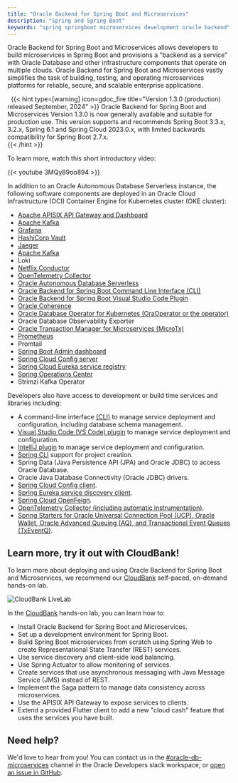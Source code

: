 ```yaml
---
title: "Oracle Backend for Spring Boot and Microservices"
description: "Spring and Spring Boot"
keywords: "spring springboot microservices development oracle backend"
---
```


Oracle Backend for Spring Boot and Microservices allows developers to build microservices in Spring Boot and provisions a "backend as a service" with Oracle Database and other infrastructure components that operate on multiple clouds. Oracle Backend for Spring Boot and Microservices vastly simplifies the task of building, testing, and operating microservices platforms for reliable, secure, and scalable enterprise applications.

&nbsp;
{{< hint type=[warning] icon=gdoc_fire title="Version 1.3.0 (production) released September, 2024" >}}
 Oracle Backend for Spring Boot and Microservices Version 1.3.0 is now generally available and suitable for production use. This version supports and recommends Spring Boot 3.3.x, 3.2.x, Spring 6.1 and Spring Cloud 2023.0.x, with limited backwards compatibility for Spring Boot 2.7.x.  
{{< /hint >}}
&nbsp;

To learn more, watch this short introductory video:

{{< youtube 3MQy89oo894 >}}

In addition to an Oracle Autonomous Database Serverless instance, the following software components are deployed in an Oracle Cloud
Infrastructure (OCI) Container Engine for Kubernetes cluster (OKE cluster):

- [Apache APISIX API Gateway and Dashboard](platform/apigw/)
- [Apache Kafka](https://kafka.apache.org/)
- [Grafana](observability/metrics/)
- [HashiCorp Vault](platform/vault/)
- [Jaeger](observability/tracing/)
- [Apache Kafka](https://kafka.apache.org)
- Loki
- [Netflix Conductor](platform/conductor/)
- [OpenTelemetry Collector](observability/tracing/)
- [Oracle Autonomous Database Serverless](database/)
- [Oracle Backend for Spring Boot Command Line Interface (CLI)](development/cli/)
- [Oracle Backend for Spring Boot Visual Studio Code Plugin](platform/vscode-plugin/)
- [Oracle Coherence](https://docs.oracle.com/en/middleware/standalone/coherence/)
- [Oracle Database Operator for Kubernetes (OraOperator or the operator)](https://github.com/oracle/oracle-database-operator)
- Oracle Database Observability Exporter
- [Oracle Transaction Manager for Microservices (MicroTx)](platform/microtx/)
- [Prometheus](observability/metrics/)
- Promtail
- [Spring Boot Admin dashboard](platform/spring-admin/)
- [Spring Cloud Config server](platform/config/)
- [Spring Cloud Eureka service registry](platform/eureka/)
- [Spring Operations Center](platform/soc/)
- Strimzi Kafka Operator

Developers also have access to development or build time services and libraries including:

- A command-line interface [(CLI)](development/cli/) to manage service deployment and configuration, including database schema management.
- [Visual Studio Code (VS Code) plugin](platform/vscode-plugin/) to manage service deployment and configuration.
- [IntelliJ plugin](platform/intellij-plugin/) to manage service deployment and configuration.
- [Spring CLI](https://spring.io/projects/spring-cli) support for project creation.
- Spring Data (Java Persistence API (JPA) and Oracle JDBC) to access Oracle Database.
- Oracle Java Database Connectivity (Oracle JDBC) drivers.
- [Spring Cloud Config client](platform/config/).
- [Spring Eureka service discovery client](platform/eureka/).
- [Spring Cloud OpenFeign](https://spring.io/projects/spring-cloud-openfeign).
- [OpenTelemetry Collector (including automatic instrumentation)](observability/tracing/).
- [Spring Starters for Oracle Universal Connection Pool (UCP), Oracle Wallet, Oracle Advanced Queuing (AQ), and Transactional Event Queues (TxEventQ)](starters/).

## Learn more, try it out with CloudBank!

To learn more about deploying and using Oracle Backend for Spring Boot and Microservices, we recommend our
[CloudBank](https://bit.ly/CloudBankOnOBaaS) self-paced, on-demand hands-on lab.

![CloudBank LiveLab](./cloudbank-hol.png)

In the [CloudBank](https://bit.ly/CloudBankOnOBaaS) hands-on lab, you can learn how to:

- Install Oracle Backend for Spring Boot and Microservices.
- Set up a development environment for Spring Boot.
- Build Spring Boot microservices from scratch using Spring Web to create
  Representational State Transfer (REST) services.
- Use service discovery and client-side load balancing.
- Use Spring Actuator to allow monitoring of services.
- Create services that use asynchronous messaging with Java Message Service (JMS) instead of REST.
- Implement the Saga pattern to manage data consistency across microservices.
- Use the APISIX API Gateway to expose services to clients.
- Extend a provided Flutter client to add a new "cloud cash" feature that uses the services you have built.

## Need help?

We'd love to hear from you!  You can contact us in the
[#oracle-db-microservices](https://oracledevs.slack.com/archives/C06L9CDGR6Z) channel in the
Oracle Developers slack workspace, or [open an issue in GitHub](https://github.com/oracle/microservices-datadriven/issues/new).
